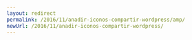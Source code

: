 ```yaml
---
layout: redirect
permalink: /2016/11/anadir-iconos-compartir-wordpress/amp/
newUrl: /2016/11/anadir-iconos-compartir-wordpress/
---
```

